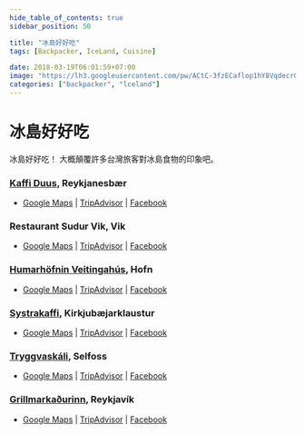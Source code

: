 ```yaml
---
hide_table_of_contents: true
sidebar_position: 50

title: "冰島好好吃"
tags: [Backpacker, IceLand, Cuisine]

date: 2018-03-19T06:01:59+07:00
image: "https://lh3.googleusercontent.com/pw/ACtC-3fzECaflop1hY8VqdecrGoHPr6AFK52JhtaVqc28oS-7OvZqyBJmA0VnLAwr-_6CfP0V3faG-B6EN8L4wX54NEjl0NkCgjmpO1h_tXE45n-it1c93xZVZS2IMoypZr4vYupraX2kJ4x2m92N2kco9hk8Q=w800-no?authuser=0"
categories: ["backpacker", "lceland"]
---
```


冰島好好吃
=========

冰島好好吃！
大概顛覆許多台灣旅客對冰島食物的印象吧。

<!-- more -->

### [Kaffi Duus](http://duus.is/), Reykjanesbær ###
-   [Google Maps](https://goo.gl/EJJKnY) | [TripAdvisor](https://goo.gl/uYtVqM) | [Facebook](https://goo.gl/oRSDrt) 

### Restaurant Sudur Vik, Vik ###
-   [Google Maps](https://goo.gl/anBQt8) | [TripAdvisor](https://goo.gl/LeXJMT) | [Facebook](https://goo.gl/Lf7s4Z)

### [Humarhöfnin Veitingahús](https://humarhofnin.is/), Hofn ###
-   [Google Maps](https://goo.gl/dQnZmS) | [TripAdvisor](https://goo.gl/tQMRm9) | [Facebook](https://goo.gl/pMex7F)

### [Systrakaffi](http://www.systrakaffi.is/), Kirkjubæjarklaustur ###
-   [Google Maps](https://goo.gl/JpR3Ws) | [TripAdvisor](https://goo.gl/UjuiCT) | [Facebook](https://goo.gl/rY5qEm)

### [Tryggvaskáli](http://www.tryggvaskali.is/), Selfoss ###
-   [Google Maps](https://goo.gl/rA4YN8) | [TripAdvisor](https://goo.gl/mmuunT) | [Facebook](https://goo.gl/HM81PM)

### [Grillmarkaðurinn](http://www.grillmarkadurinn.is/), Reykjavík ###
-   [Google Maps](https://goo.gl/uu25f7) | [TripAdvisor](https://goo.gl/wPynu8) | [Facebook](https://goo.gl/hxwPDo)
